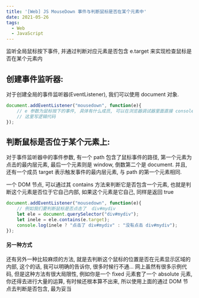```yaml
---
title: '[Web] JS MouseDown 事件与判断鼠标是否在某个元素中'
date: 2021-05-26
tags: 
  - Web
  - JavaScript
---
```


监听全局鼠标按下事件, 并通过判断对应元素是否包含 e.target 来实现检查鼠标是否在某个元素内

<!--more-->

## 创建事件监听器:

对于创建全局的事件监听器(EventListener), 我们可以使用 document 对象.

```js
document.addEventListener("mousedown", function(e){
    // e 参数为鼠标按下的事件, 具体有什么成员, 可以在浏览器调试器里面直接 console.log(e) 查看
    // 这里写逻辑代码
});
```

## 判断鼠标是否位于某个元素上:

对于事件监听器中的事件参数, 有一个 path 包含了鼠标事件的路径, 第一个元素为点击的最内层元素, 最后一个元素则是 window, 倒数第二个是 document. 并且, 还有一个成员 target 表示触发事件的最内层元素, 与 path 的第一个元素相同.

一个 DOM 节点, 可以通过其 contains 方法来判断它是否包含一个元素, 也就是判断这个元素是否位于它自己内部, 如果这个元素是它自己, 同样是返回 true

```js
document.addEventListener("mousedown", function(e){
    // 例如我们要判断鼠标是否点击了  div#mydiv
    let ele = document.querySelector("div#mydiv");
    let inele = ele.contains(e.target);
    console.log(inele ? "点击了 div#mydiv" : "没有点击 div#mydiv");
});
```

#### 另一种方式

还有另外一种比较麻烦的方法, 就是去判断这个鼠标的位置是否在元素显示区域的内部, 这个的话, 我可以明确的告诉你, 很多时候行不通... 网上虽然有很多示例代码, 但是这种方法有很大局限性, 例如你是一个 fixed 元素套了一个 absolute 元素, 你还得去进行大量的运算, 有时候还根本算不出来, 所以使用上面的通过 DOM 节点去判断是否包含, 最为妥当